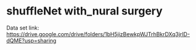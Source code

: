 # shuffleNet with_nural surgery

Data set link: https://drive.google.com/drive/folders/1bH5jizBewkpWJTrhBkrDXq3jrID-dQME?usp=sharing
